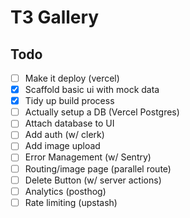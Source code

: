 # T3 Gallery

## Todo
- [ ] Make it deploy (vercel)
- [x] Scaffold basic ui with mock data
- [x] Tidy up build process
- [ ] Actually setup a DB (Vercel Postgres)
- [ ] Attach database to UI
- [ ] Add auth (w/ clerk)
- [ ] Add image upload
- [ ] Error Management (w/ Sentry)
- [ ] Routing/image page (parallel route)
- [ ] Delete Button (w/ server actions)
- [ ] Analytics (posthog)
- [ ] Rate limiting (upstash)